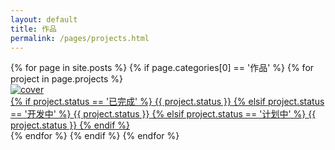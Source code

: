 ```yaml
---
layout: default
title: 作品
permalink: /pages/projects.html
---
```



<div class="bookpiclist">
	{% for page in site.posts %}
			{% if page.categories[0] == '作品' %}
				{% for project in page.projects %}
				<div class="bookpic">
					<div class="bookpic-wrapper">
						<a href="{{page.url}}#{{ project.title }}"><img src="{{ project.cover }}" alt="cover">
							<div class="booklabel">
                  <div class="label-text center">
                  {% if project.status == '已完成' %}
									<span class="label label-success">{{ project.status }}</span>
								    {% elsif project.status == '开发中' %}
									<span class="label label-info">{{ project.status }}</span>
								    {% elsif project.status == '计划中' %}
									<span class="label label-default">{{ project.status }}</span>
								    {% endif %}
					        </div>
					        <div class="label-bg"></div>
					    </div>
						</a>
					</div>
				</div>
				{% endfor %}
			{% endif %}
	{% endfor %}
</div>

